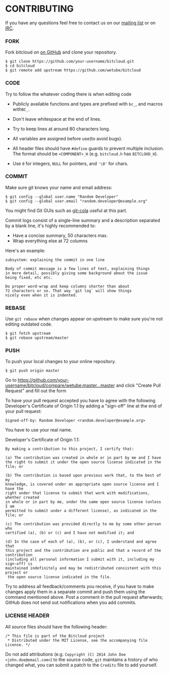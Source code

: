 # CONTRIBUTING
If you have any questions feel free to contact us on our 
[mailing list](http://bitcloudproject.org/w/Mailing_list) or on 
[IRC](http://webchat.freenode.net/?channels=bitcloud).

### FORK
Fork bitcloud on [on GitHub](https://github.com/wetube/bitcloud/fork) and clone 
your repository.

```
$ git clone https://github.com/your-username/bitcloud.git
$ cd bitcloud
$ git remote add upstream https://github.com/wetube/bitcloud
```

### CODE

Try to follow the whatever coding there is when editing code

* Publicly available functions and types are prefixed with `bc_`, and macros with`BC_`.

* Don't leave whitespace at the end of lines.

* Try to keep lines at around 80 characters long.

* All variables are assigned before use(to avoid bugs).

* All header files should have `#define` guards to prevent multiple inclusion. The format should be `<COMPONENT>_H` (e.g. `bitcloud.h` has `BITCLOUD_H`).

* Use `0` for integers, `NULL` for pointers, and `'\0'` for chars.


### COMMIT

Make sure git knows your name and email address:

```
$ git config --global user.name "Random Developer"
$ git config --global user.email "random.developer@example.org"
```
You might find Git GUIs such as [git-cola](http://git-cola.github.io/) useful 
at this part.

Commit logs consist of a single-line summary and a description separated by a 
blank line, it's highly recommended to:

* Have a concise summary, 50 characters max.
* Wrap everything else at 72 columns

Here's an example:

```
subsystem: explaining the commit in one line

Body of commit message is a few lines of text, explaining things
in more detail, possibly giving some background about the issue
being fixed, etc etc.

Do proper word-wrap and keep columns shorter than about
72 characters or so. That way `git log` will show things
nicely even when it is indented. 
```

### REBASE

Use `git rebase` when changes appear on upstream to make sure you're not editing 
outdated code.

```
$ git fetch upstream
$ git rebase upstream/master
```

### PUSH

To push your local changes to your online repository.

```
$ git push origin master
```

Go to https://github.com/your-username/bitcloud/compare/wetube:master...master
and click "Create Pull Request" and fill out the form

To have your pull request accepted you have to agree with the following 
Developer's Certificate of Origin 1.1 by adding a "sign-off" line at the end of 
your pull request:
```
Signed-off-by: Random Developer <random.developer@example.org>
```

You have to use your real name.

Developer's Certificate of Origin 1.1:

```
By making a contribution to this project, I certify that:

(a) The contribution was created in whole or in part by me and I have
the right to submit it under the open source license indicated in the file; or

(b) The contribution is based upon previous work that, to the best of my
knowledge, is covered under an appropriate open source license and I have the
right under that license to submit that work with modifications, whether created
in whole or in part by me, under the same open source license (unless I am
permitted to submit under a different license), as indicated in the file; or

(c) The contribution was provided directly to me by some other person who
certified (a), (b) or (c) and I have not modified it; and

(d) In the case of each of (a), (b), or (c), I understand and agree that
this project and the contribution are public and that a record of the contribution
(including all personal information I submit with it, including my sign-off) is
maintained indefinitely and may be redistributed consistent with this project or
 the open source license indicated in the file.
```

Try to address all feedback/comments you receive, if you have to make changes 
apply them in a separate commit and push them using the command mentioned above.
Post a comment in the pull request afterwards; GitHub does not send out 
notifications when you add commits.

### LICENSE HEADER


All source files should have the following header:

```
/* This file is part of the Bitcloud project
 * Distributed under the MIT License, see the accompanying file License. */

```

Do not add attributions (e.g. `Copyright (C) 2014 John Doe <john.doe@email.com>`) 
to the source code, `git` maintains a history of who changed what, you can submit 
a patch to the `Credits` file to add yourself.



